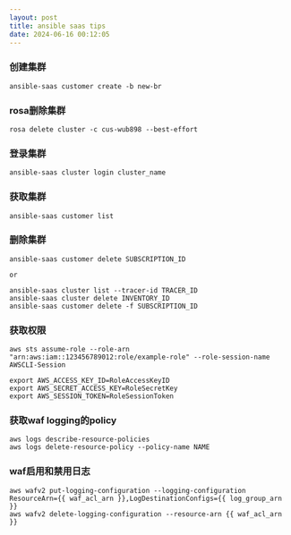 ```yaml
---
layout: post
title: ansible saas tips
date: 2024-06-16 00:12:05
---
```


### 创建集群

```
ansible-saas customer create -b new-br
```

### rosa删除集群

```
rosa delete cluster -c cus-wub898 --best-effort
```

### 登录集群

```
ansible-saas cluster login cluster_name
```

### 获取集群

```
ansible-saas customer list
```

### 删除集群

```
ansible-saas customer delete SUBSCRIPTION_ID

or

ansible-saas cluster list --tracer-id TRACER_ID
ansible-saas cluster delete INVENTORY_ID
ansible-saas customer delete -f SUBSCRIPTION_ID
```

### 获取权限

```
aws sts assume-role --role-arn "arn:aws:iam::123456789012:role/example-role" --role-session-name AWSCLI-Session

export AWS_ACCESS_KEY_ID=RoleAccessKeyID
export AWS_SECRET_ACCESS_KEY=RoleSecretKey
export AWS_SESSION_TOKEN=RoleSessionToken
```

### 获取waf logging的policy

```
aws logs describe-resource-policies
aws logs delete-resource-policy --policy-name NAME
```

### waf启用和禁用日志

```
aws wafv2 put-logging-configuration --logging-configuration ResourceArn={{ waf_acl_arn }},LogDestinationConfigs={{ log_group_arn }}
aws wafv2 delete-logging-configuration --resource-arn {{ waf_acl_arn }}
```
